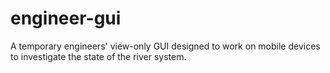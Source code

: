# engineer-gui

A temporary engineers' view-only GUI designed to work on mobile devices to investigate the state of the river system.